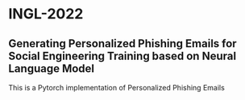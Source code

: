 

# INGL-2022
## Generating Personalized Phishing Emails for Social Engineering Training based on Neural Language Model
This is a Pytorch implementation of Personalized Phishing Emails
